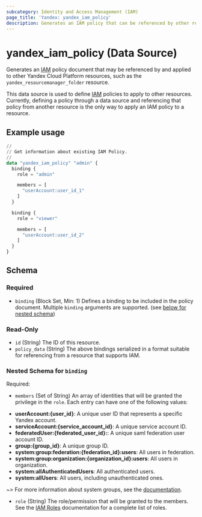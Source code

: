 ```yaml
---
subcategory: Identity and Access Management (IAM)
page_title: 'Yandex: yandex_iam_policy'
description: Generates an IAM policy that can be referenced by other resources and applied to them.
---
```


# yandex_iam_policy (Data Source)

Generates an [IAM](https://yandex.cloud/docs/iam/) policy document that may be referenced by and applied to other Yandex Cloud Platform resources, such as the `yandex_resourcemanager_folder` resource.

This data source is used to define [IAM](https://yandex.cloud/docs/iam/) policies to apply to other resources. Currently, defining a policy through a data source and referencing that policy from another resource is the only way to apply an IAM policy to a resource.

## Example usage

```terraform
//
// Get information about existing IAM Policy.
//
data "yandex_iam_policy" "admin" {
  binding {
    role = "admin"

    members = [
      "userAccount:user_id_1"
    ]
  }

  binding {
    role = "viewer"

    members = [
      "userAccount:user_id_2"
    ]
  }
}
```

<!-- schema generated by tfplugindocs -->
## Schema

### Required

- `binding` (Block Set, Min: 1) Defines a binding to be included in the policy document. Multiple `binding` arguments are supported. (see [below for nested schema](#nestedblock--binding))

### Read-Only

- `id` (String) The ID of this resource.
- `policy_data` (String) The above bindings serialized in a format suitable for referencing from a resource that supports IAM.

<a id="nestedblock--binding"></a>
### Nested Schema for `binding`

Required:

- `members` (Set of String) An array of identities that will be granted the privilege in the `role`. Each entry can have one of the following values:
* **userAccount:{user_id}**: A unique user ID that represents a specific Yandex account.
* **serviceAccount:{service_account_id}**: A unique service account ID.
* **federatedUser:{federated_user_id}:**: A unique saml federation user account ID.
* **group:{group_id}**: A unique group ID.
* **system:group:federation:{federation_id}:users**: All users in federation.
* **system:group:organization:{organization_id}:users**: All users in organization.
* **system:allAuthenticatedUsers**: All authenticated users.
* **system:allUsers**: All users, including unauthenticated ones.

~> For more information about system groups, see the [documentation](https://yandex.cloud/docs/iam/concepts/access-control/system-group).
- `role` (String) The role/permission that will be granted to the members. See the [IAM Roles](https://yandex.cloud/docs/iam/concepts/access-control/roles) documentation for a complete list of roles.
